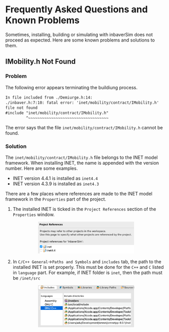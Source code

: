 # Frequently Asked Questions and Known Problems

Sometimes, installing, building or simulating with inbaverSim does not proceed as expected. Here are 
some known problems and solutions to them.


## IMobility.h Not Found

### Problem

The following error appears terminating the buildiung process.

```
In file included from ./Demiurge.h:14:
./inbaver.h:7:10: fatal error: 'inet/mobility/contract/IMobility.h' file not found
#include "inet/mobility/contract/IMobility.h"
         ^~~~~~~~~~~~~~~~~~~~~~~~~~~~~~~~~~~~
```

The error says that the file `inet/mobility/contract/IMobility.h` cannot be found. 

### Solution

The `inet/mobility/contract/IMobility.h` file belongs to the INET model framework. When installing 
INET, the name is appended with the version number. Here are some examples.

- INET version 4.4.1 is installed as `inet4.4`
- INET version 4.3.9 is installed as `inet4.3`

There are a few places where references are made to the INET model framework in the `Properties`
part of the project.

1. The installed INET is ticked in the `Project References` section of the `Properties`
window.

<p align="center">
  <img src="../images/project-references.png" width="300"/>
</p>


2. In `C/C++ General`->`Paths and Symbols` and `includes` tab, the path to the installed INET is
set properly. This must be done for the `C++` and `C` listed in `language` part. For example, if INET folder 
is `inet`, then the path must be `/inet/src`

<p align="center">
  <img src="../images/inet-path-example.png" width="300"/>
</p>

